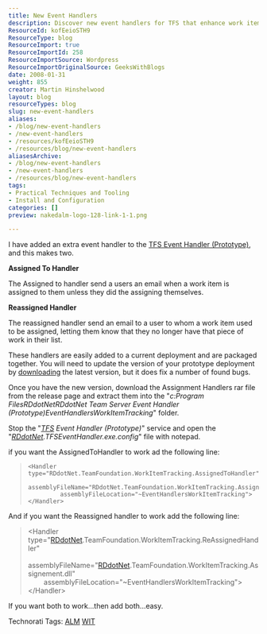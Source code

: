 ```yaml
---
title: New Event Handlers
description: Discover new event handlers for TFS that enhance work item tracking. Learn how to implement the Assigned To and Reassigned handlers easily!
ResourceId: kofEeioSTH9
ResourceType: blog
ResourceImport: true
ResourceImportId: 258
ResourceImportSource: Wordpress
ResourceImportOriginalSource: GeeksWithBlogs
date: 2008-01-31
weight: 855
creator: Martin Hinshelwood
layout: blog
resourceTypes: blog
slug: new-event-handlers
aliases:
- /blog/new-event-handlers
- /new-event-handlers
- /resources/kofEeioSTH9
- /resources/blog/new-event-handlers
aliasesArchive:
- /blog/new-event-handlers
- /new-event-handlers
- /resources/blog/new-event-handlers
tags:
- Practical Techniques and Tooling
- Install and Configuration
categories: []
preview: nakedalm-logo-128-link-1-1.png

---
```

I have added an extra event handler to the [TFS Event Handler (Prototype)](https://www.codeplex.com/Release/ProjectReleases.aspx?ProjectName=TFSEventHandler&ReleaseId=5057), and this makes two.

**Assigned To Handler**

The Assigned to handler send a users an email when a work item is assigned to them unless they did the assigning themselves.

**Reassigned Handler**

The reassigned handler send an email to a user to whom a work item used to be assigned, letting them know that they no longer have that piece of work in their list.

These handlers are easily added to a current deployment and are packaged together. You will need to update the version of your prototype deployment by [downloading](https://www.codeplex.com/Release/ProjectReleases.aspx?ProjectName=TFSEventHandler&ReleaseId=5057) the latest version, but it does fix a number of found bugs.

Once you have the new version, download the Assignment Handlers rar file from the release page and extract them into the "_c:Program FilesRDdotNetRDdotNet Team Server Event Handler (Prototype)EventHandlersWorkItemTracking_" folder.

Stop the "_[TFS](http://msdn2.microsoft.com/en-us/teamsystem/aa718934.aspx "Team Foundation Server") Event Handler (Prototype)_" service and open the "_[RDdotNet](http://www.rddotnet.com "RDdotNet - Reality Dysfunction .NET").TFSEventHandler.exe.config_" file with notepad.

if you want the AssignedToHandler to work ad the following line:

> ```
> <Handler type="RDdotNet.TeamFoundation.WorkItemTracking.AssignedToHandler"
>          assemblyFileName="RDdotNet.TeamFoundation.WorkItemTracking.Assignement.dll"
>          assemblyFileLocation="~EventHandlersWorkItemTracking">
> </Handler>
> ```

And if you want the Reassigned handler to work add the following line:

> <Handler type\="[RDdotNet](http://www.rddotnet.com "RDdotNet - Reality Dysfunction .NET").TeamFoundation.WorkItemTracking.ReAssignedHandler"  
>         assemblyFileName\="[RDdotNet](http://www.rddotnet.com "RDdotNet - Reality Dysfunction .NET").TeamFoundation.WorkItemTracking.Assignement.dll"  
>         assemblyFileLocation\="~EventHandlersWorkItemTracking"\>  
> </Handler\>

[](http://11011.net/software/vspaste)

If you want both to work...then add both...easy.

Technorati Tags: [ALM](http://technorati.com/tags/ALM) [WIT](http://technorati.com/tags/WIT)
